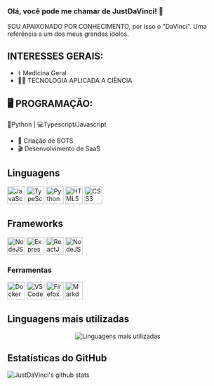 ### Olá, você pode me chamar de JustDaVinci! 👋

SOU APAIXONADO POR CONHECIMENTO, por isso o "DaVinci". Uma referência a um dos meus
grandes ídolos.

## INTERESSES GERAIS:
- ⚕️ Medicina Geral
- 👨‍🔬 TECNOLOGIA APLICADA A CIÊNCIA

## 🖥️ PROGRAMAÇÃO:
🐍Python | 💻Typescript/Javascript

- 🤖 Criação de BOTS
- 🎬 Desenvolvimento de SaaS

<h2>Linguagens</h2>
<p>
<img src="https://cdn.jsdelivr.net/gh/devicons/devicon/icons/javascript/javascript-original.svg" title="JavaScript" width="40" height="40"/>
<img src="https://cdn.jsdelivr.net/gh/devicons/devicon/icons/typescript/typescript-original.svg" title="TypeScript" width="40" height="40"/>
<img src="https://cdn.jsdelivr.net/gh/devicons/devicon/icons/python/python-original.svg" title="Python" width="40" height="40"/>
<img src="https://cdn.jsdelivr.net/gh/devicons/devicon/icons/html5/html5-original.svg" title="HTML5" width="40" height="40"/>
<img src="https://cdn.jsdelivr.net/gh/devicons/devicon/icons/css3/css3-original.svg" title="CSS3" width="40" height="40"/>
</p>

<h2>Frameworks</h2>
<p>
<img src="https://cdn.jsdelivr.net/gh/devicons/devicon/icons/nodejs/nodejs-original.svg" title="NodeJS" width="40" height="40"/>
<img src="https://cdn.jsdelivr.net/gh/devicons/devicon/icons/express/express-original.svg" title="Express.JS" width="40" height="40"/>
<img src="https://cdn.jsdelivr.net/gh/devicons/devicon/icons/react/react-original-wordmark.svg" title="ReactJS" width="40" height="40"/>
<img src="https://cdn.jsdelivr.net/gh/devicons/devicon/icons/tailwindcss/tailwindcss-original.svg" title="NodeJS" width="40" height="40"/>
</p>

<h3>Ferramentas</h3>
<p>
<img src="https://cdn.jsdelivr.net/gh/devicons/devicon/icons/docker/docker-original.svg" title="Docker" width="40" height="40"/>
<img src="https://cdn.jsdelivr.net/gh/devicons/devicon/icons/vscode/vscode-original.svg" title="VS Code" width="40" height="40"/>
<img src="https://cdn.jsdelivr.net/gh/devicons/devicon/icons/firefox/firefox-original.svg" title="Firefox" width="40" height="40"/>
<img src="https://cdn.jsdelivr.net/gh/devicons/devicon/icons/markdown/markdown-original.svg" title="Markdown" width="40" height="40"/>
</p>

## Linguagens mais utilizadas

<div align="center">
  <img src="https://github-readme-stats.vercel.app/api/top-langs/?username=justdavinci&layout=compact&theme=radical" alt="Linguagens mais utilizadas">
</div>

## Estatísticas do GitHub

![JustDaVinci's github stats](https://github-readme-stats.vercel.app/api?username=justdavinci&show_icons=true&title_color=fff&icon_color=79ff97&text_color=9f9f9f&bg_color=151515)

